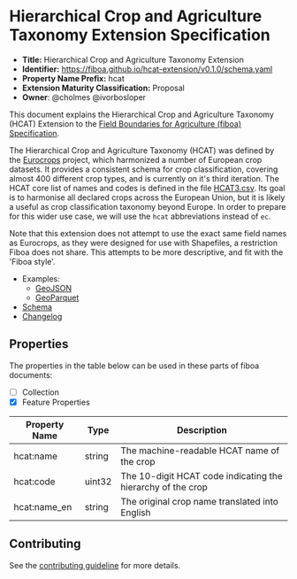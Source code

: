 # Hierarchical Crop and Agriculture Taxonomy Extension Specification

- **Title:** Hierarchical Crop and Agriculture Taxonomy Extension
- **Identifier:** <https://fiboa.github.io/hcat-extension/v0.1.0/schema.yaml>
- **Property Name Prefix:** hcat
- **Extension Maturity Classification:** Proposal
- **Owner**: @cholmes @ivorbosloper

This document explains the Hierarchical Crop and Agriculture Taxonomy (HCAT) Extension to the
[Field Boundaries for Agriculture (fiboa) Specification](https://github.com/fiboa/specification).

The Hierarchical Crop and Agriculture Taxonomy (HCAT) was defined by the
[Eurocrops](https://github.com/maja601/EuroCrops) project,
which harmonized a number of European crop datasets.
It provides a consistent schema for crop classification, covering
almost 400 different crop types, and is currently on it's third iteration.
The HCAT core list of names and codes is defined in the file
[HCAT3.csv](https://github.com/maja601/EuroCrops/blob/main/hcat_core/HCAT3.csv).
Its goal is to harmonise all declared crops across the European Union, but it is likely a useful
as crop classification taxonomy beyond Europe. In order to prepare for this wider use case, we
will use the `hcat` abbreviations instead of `ec`.

Note that this extension does not attempt to use the exact same field names as Eurocrops, as they
were designed for use with Shapefiles, a restriction Fiboa does not share. This attempts to be
more descriptive, and fit with the 'Fiboa style'.

- Examples:
  - [GeoJSON](examples/geojson/)
  - [GeoParquet](examples/geoparquet/)
- [Schema](schema/schema.yaml)
- [Changelog](./CHANGELOG.md)

## Properties

The properties in the table below can be used in these parts of fiboa documents:

- [ ] Collection
- [x] Feature Properties

| Property Name | Type   | Description                                                 |
|---------------|--------|-------------------------------------------------------------|
| hcat:name     | string | The machine-readable HCAT name of the crop                  |
| hcat:code     | uint32 | The 10-digit HCAT code indicating the hierarchy of the crop |
| hcat:name_en  | string | The original crop name translated into English              |

## Contributing

See the [contributing guideline](CONTRIBUTING.md) for more details.
